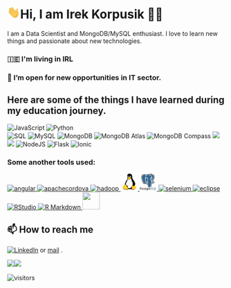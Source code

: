 # <img src="https://raw.githubusercontent.com/ABSphreak/ABSphreak/master/gifs/Hi.gif" width="30px">Hi, I am Irek Korpusik 👨‍💻

I am a Data Scientist and MongoDB/MySQL enthusiast. I love to learn new things and passionate about new technologies.

### 🇮🇪 I'm living in IRL
### 🔭 I’m open for new opportunities in IT sector.



## Here are some of the things I have learned during my education journey.

![JavaScript](https://img.shields.io/badge/JavaScript-F7DF1E?style=for-the-badge&logo=javascript&logoColor=black) ![Python](https://img.shields.io/badge/-Python-000?style=for-the-badge&logo=python)  
![SQL](https://img.shields.io/badge/-SQL-000?style=for-the-badge&logo=MySQL&logoColor=4479A1)
![MySQL](https://img.shields.io/badge/MySQL-00000F?style=for-the-badge&logo=mysql&logoColor=white) ![MongoDB](https://img.shields.io/badge/MongoDB-4EA94B?style=for-the-badge&logo=mongodb&logoColor=white) ![MongoDB Atlas](https://img.shields.io/badge/mongodb%20atlas-4EA94B?style=for-the-badge&logo=mongodbatlas&logoColor=white)
![MongoDB Compass](https://img.shields.io/badge/mongodb%20compass-4EA94B?style=for-the-badge&logo=mongodb%20compass&logoColor=white) ![](https://img.shields.io/badge/pandas%20-%23150458.svg?&style=for-the-badge&logo=pandas&logoColor=white) ![](https://img.shields.io/badge/numpy%20-%23013243.svg?&style=for-the-badge&logo=numpy&logoColor=white) ![NodeJS](https://img.shields.io/badge/Node.js-43853D?style=for-the-badge&logo=node.js&logoColor=white) ![Flask](https://img.shields.io/badge/Flask-000000?style=for-the-badge&logo=flask&logoColor=white) ![Ionic](https://img.shields.io/badge/ionic-324ea8?style=for-the-badge&logo=ionic&logoColor=blue) 

<h3 align="left">Some another tools used:</h3>
<p align="left"> <a href="https://angular.io" target="_blank"> <img src="https://angular.io/assets/images/logos/angular/angular.svg" alt="angular" width="40" height="40"/> </a> <a href="https://cordova.apache.org/" target="_blank"> <img src="https://www.vectorlogo.zone/logos/apache_cordova/apache_cordova-icon.svg" alt="apachecordova" width="40" height="40"/> </a> <a href="https://hadoop.apache.org/" target="_blank"> <img src="https://www.vectorlogo.zone/logos/apache_hadoop/apache_hadoop-icon.svg" alt="hadoop" width="40" height="40"/> </a> <a href="https://www.linux.org/" target="_blank"> <img src="https://raw.githubusercontent.com/devicons/devicon/master/icons/linux/linux-original.svg" alt="linux" width="40" height="40"/> </a> <a href="https://www.postgresql.org" target="_blank"> <img src="https://raw.githubusercontent.com/devicons/devicon/master/icons/postgresql/postgresql-original-wordmark.svg" alt="postgresql" width="40" height="40"/> </a> <a href="https://www.selenium.dev" target="_blank"> <img src="https://raw.githubusercontent.com/detain/svg-logos/780f25886640cef088af994181646db2f6b1a3f8/svg/selenium-logo.svg" alt="selenium" width="40" height="40"/> </a> 
<a href="https://www.eclipse.org/" target="_blank"> <img src="https://ianskerrett.files.wordpress.com/2013/12/eclipse_logo_300_dpi_cmyk_926.jpg" alt="eclipse" width="140" height="40"/> </a> <a href="https://www.rstudio.com/" target="_blank"> <img src="https://encrypted-tbn0.gstatic.com/images?q=tbn:ANd9GcTREDgTdf2UMQkIJFaoul9Gaqfx7azHck1VaDO92Q77zt4Da6FT-3mX_4NZ8OSkSXb-K1k&usqp=CAU" alt="RStudio" width="100" height="40"/> </a>
<a href="https://rmarkdown.rstudio.com/" target="_blank"> <img src="https://ulyngs.github.io/rmarkdown-workshop-2019/slides/figures/rmarkdown.png" alt="R Markdown" width="50" height="50"/> </a> <a href="https://www.apachefriends.org/index.html" target="_blank"> <img src="https://upload.wikimedia.org/wikipedia/en/thumb/7/78/XAMPP_logo.svg/1200px-XAMPP_logo.svg.png" width="40" height="40"/> </a>
</p>




## 📫 How to reach me
[![LinkedIn](https://img.shields.io/badge/LinkedIn-0077B5?style=for-the-badge&logo=linkedin&logoColor=white)](https://in.linkedin.com/in/ireneuszkorpusik) 
or [mail](mailto:ireneusz.korpusik@gmail.com) .


<img height="137px" src="https://github-readme-stats.vercel.app/api?username=Irek-Korpusik&hide_title=true&hide_border=true&show_icons=true&include_all_commits=true&count_private=true&line_height=21&text_color=000&icon_color=000&bg_color=0,ea6161,ffc64d,fffc4d,52fa5a&theme=graywhite" /><img height="137px" src="https://github-readme-stats.vercel.app/api/top-langs/?username=Irek-Korpusik&hide=html&hide_title=true&hide_border=true&layout=compact&langs_count=8&text_color=000&icon_color=fff&bg_color=0,52fa5a,4dfcff,c64dff&theme=graywhite" />


![visitors](https://visitor-badge.glitch.me/badge?page_id=Irek-Korpusik/Irek-Korpusik)



